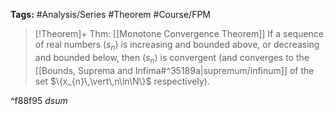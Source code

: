 **Tags:** #Analysis/Series #Theorem #Course/FPM 

> [!Theorem]+ Thm: [[Monotone Convergence Theorem]]
> If a sequence of real numbers $(s_{n})$ is increasing and bounded above, or decreasing and bounded below, then $(s_{n})$ is convergent (and converges to the [[Bounds, Suprema and Infima#^35189a|supremum/infinum]] of the set $\{x_{n}\,\vert\,n\in\N\}$ respectively).


^f88f95
$dsum$
